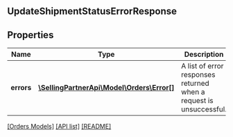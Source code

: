 ## UpdateShipmentStatusErrorResponse

## Properties

Name | Type | Description | Notes
------------ | ------------- | ------------- | -------------
**errors** | [**\SellingPartnerApi\Model\Orders\Error[]**](Error.md) | A list of error responses returned when a request is unsuccessful. | [optional]

[[Orders Models]](../) [[API list]](../../Api) [[README]](../../../README.md)

